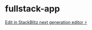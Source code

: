 # fullstack-app

[Edit in StackBlitz next generation editor ⚡️](https://stackblitz.com/~/github.com/MrKotov/fullstack-app)